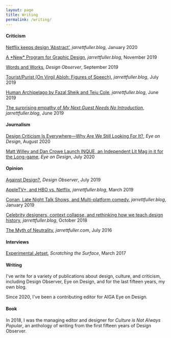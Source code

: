 ```yaml
---
layout: page
title: Writing
permalink: /writing/
---
```


<!--<img class="img-hero" src="/images/portrait.jpg"/>-->

<div class="profile">
<div class="text">

<div class="profile_section">
<h4>Criticism</h4>
<article>
<p>
    <a href="https://www.jarrettfuller.blog/2020/01/abstract/">Netflix keeps design ‘Abstract’</a>, <i>jarrettfuller.blog</i>, January 2020
</p>
    <p>
    <a href="https://www.jarrettfuller.blog/2019/11/a-new-program/">A *New* Program for Graphic Design</a>, <i>jarrettfuller.blog</i>, November 2019
</p>
<p>
    <a href="https://designobserver.com/article.php?id=40113">Words and Works</a>, <i>Design Observer</i>, September 2019
</p>

<p>
    <a href="https://www.jarrettfuller.blog/2019/07/virgil-abloh/">Tourist/Purist (On Virgil Abloh: Figures of Speech)</a>, <i>jarrettfuller.blog</i>, July 2019
</p>

<p>
    <a href="https://www.jarrettfuller.blog/2019/06/human-archipelago/">Human Archipelago by Fazal Sheik and Teju Cole</a>, <i>jarrettfuller.blog</i>, June 2019
</p>

<p>
    <a href="https://www.jarrettfuller.blog/2019/06/letterman/">The surprising empathy of <i>My Next Guest Needs No Introduction</i></a>, <i>jarrettfuller.blog</i>, June 2019
</p>

</article>
</div>

<div class="profile_section">
<h4>Journalism</h4>
<article>
<p>
    <a href="https://eyeondesign.aiga.org/design-criticism-is-everywhere-why-are-we-still-looking-for-it/">Design Criticism Is Everywhere—Why Are We Still Looking For It?</a>, <i>Eye on Design</i>, August 2020
</p>
<p>
    <a href="https://eyeondesign.aiga.org/matt-willey-and-dan-crowe-launch-inque-an-independent-lit-mag-in-it-for-the-long-game/">Matt Willey and Dan Crowe Launch INQUE, an Independent Lit Mag in it for the Long-game</a>, <i>Eye on Design</i>, July 2020
</p>
    </article>
    </div>

<div class="profile_section">
<h4>Opinion</h4>
<article>

<p>
    <a href="https://designobserver.com/article.php?id=40090">Against Design?</a>, <i>Design Observer</i>, July 2019
</p>
<p>
    <a href="https://www.jarrettfuller.blog/2019/03/apple-hbo/">AppleTV+, and HBO vs. Netflix</a>, <i>jarrettfuller.blog</i>, March 2019
</p>
<p>
    <a href="https://www.jarrettfuller.blog/2019/01/conan/">Conan, Late Night Talk Shows, and Multi-platform comedy</a>, <i>jarrettfuller.blog</i>, January 2019
</p>
<p>
    <a href="https://jarrettfuller.com/projects/celebrity-designers">Celebrity designers, context collapse, and rethinking how we teach design history</a>, <i>jarrettfuller.blog</i>, October 2018
</p>
<p>
    <a href="hhttps://jarrettfuller.com/projects/neutrality">The Myth of Neutrality</a>, <i>jarrettfuller.com</i>, July 2016
</p>

</article>
</div>


<div class="profile_section">
<h4>Interviews</h4>
<article>

<p>
    <a href="https://medium.com/scratchingthesurfacefm/an-interview-with-experimental-jetset-91b49c245a6">Experimental Jetset</a>, <i>Scratching the Surface</i>, March 2017
</p>


</article>
</div>

</div>

<sidebar>
<h4>Writing</h4>
    <p>I've write for a variety of publications about design, culture, and criticism, including Design Observer, Eye on Design, and for the last fifteen years, my own blog.</p>
        <p>Since 2020, I've been a contributing editor for AIGA Eye on Design.</p>

<h4>Book</h4>
    <p>In 2018, I was the managing editor and designer for <i>Culture is Not Always Popular</i>, an anthology of writing from the first fifteen years of Design Observer.</p>
<!--</sidebar>-->


<!--
### More Information



### Contact

[email@domain.com](mailto:email@domain.com)-->
